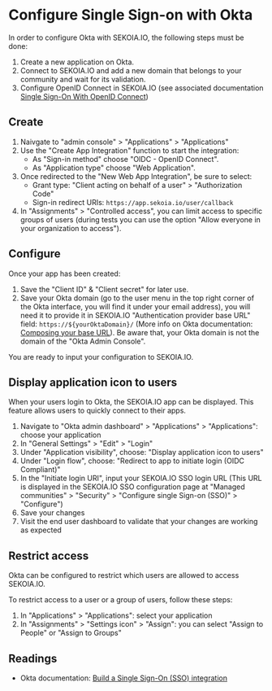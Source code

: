 # Configure Single Sign-on with Okta

In order to configure Okta with SEKOIA.IO, the following steps must be done:

1. Create a new application on Okta.
2. Connect to SEKOIA.IO and add a new domain that belongs to your community and wait for its validation.
3. Configure OpenID Connect in SEKOIA.IO (see associated documentation [Single Sign-On With OpenID Connect](../SSO_openid_connect.md))


## Create

1. Naivgate to "admin console" > "Applications" > "Applications"
2. Use the "Create App Integration" function to start the integration:
    - As "Sign-in method" choose "OIDC - OpenID Connect".
    - As "Application type" choose "Web Application".
3. Once redirected to the "New Web App Integration", be sure to select:
    - Grant type: "Client acting on behalf of a user" > "Authorization Code"
    - Sign-in redirect URIs: `https://app.sekoia.io/user/callback`
4. In "Assignments" > "Controlled access", you can limit access to specific groups of users (during tests you can use the option "Allow everyone in your organization to access").

## Configure

Once your app has been created:

1. Save the "Client ID" & "Client secret" for later use.
2. Save your Okta domain (go to the user menu in the top right corner of the Okta interface, you will find it under your email address), you will need it to provide it in SEKOIA.IO "Authentication provider base URL" field: `https://${yourOktaDomain}/` (More info
on Okta documentation: [Composing your base URL](https://developer.okta.com/docs/reference/api/oidc/#composing-your-base-url)). Be aware that, your Okta domain is not the domain of the "Okta Admin Console".

You are ready to input your configuration to SEKOIA.IO.

## Display application icon to users

When your users login to Okta, the SEKOIA.IO app can be displayed. This feature allows users to quickly connect to their apps.

1. Navigate to "Okta admin dashboard" > "Applications" > "Applications": choose your application
2. In "General Settings" > "Edit" > "Login"
4. Under "Application visibility", choose: "Display application icon to users"
5. Under "Login flow", choose: "Redirect to app to initiate login (OIDC Compliant)"
6. In the "Initiate login URI", input your SEKOIA.IO SSO login URL (This URL is displayed in the SEKOIA.IO SSO configuration page at "Managed communities" > "Security" > "Configure single Sign-on (SSO)" > "Configure")
7. Save your changes
8. Visit the end user dashboard to validate that your changes are working as expected

## Restrict access

Okta can be configured to restrict which users are allowed to access SEKOIA.IO.

To restrict access to a user or a group of users, follow these steps: 

1. In "Applications" > "Applications": select your application
2. In "Assignments" > "Settings icon" >  "Assign": you can select "Assign to People" or "Assign to Groups"

## Readings

- Okta documentation: [Build a Single Sign-On (SSO) integration](https://developer.okta.com/docs/guides/build-sso-integration/openidconnect/main/)